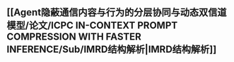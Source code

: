 ## [[Agent隐蔽通信内容与行为的分层协同与动态双信道模型/论文/ICPC IN-CONTEXT PROMPT COMPRESSION WITH FASTER  INFERENCE/Sub/IMRD结构解析|IMRD结构解析]]
